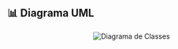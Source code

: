 ## 📊 Diagrama UML
<p align="center">
  <img src="C:\diagrama-classe-iphone\docs\mermaid-diagram-2024-06-12-091853.png" alt="Diagrama de Classes">
</p>
